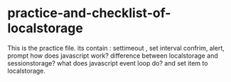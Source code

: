 # practice-and-checklist-of-localstorage
This is the practice file. 
its contain :
settimeout , set interval
confrim, alert, prompt 
how does javascript work?
difference between localstorage and sessionstorage?
what does javascript event loop do? 
and set item to localstorage.
